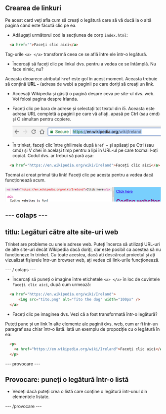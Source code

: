 ## Crearea de linkuri

Pe acest card veți afla cum să creați o legătură care să vă ducă la o altă pagină când este făcută clic pe ea.

- Adăugați următorul cod la secțiunea de corp `index.html`:

```html
  <a href="">Faceți clic aici</a>
```

Tag-urile `<a> </a>` transformă ceea ce se află între ele într-o legătură.

- Încercați să faceți clic pe linkul dvs. pentru a vedea ce se întâmplă. Nu face nimic, nu?

Aceasta deoarece atributul `href` este gol în acest moment. Aceasta trebuie să conțină **URL -** (adresa de web) a paginii pe care doriți să creați un link.

- Accesați Wikipedia și găsiți o pagină despre ceva pe site-ul dvs. web. Voi folosi pagina despre Irlanda.

- Faceți clic pe bara de adrese și selectați tot textul din i5. Aceasta este adresa URL completă a paginii pe care vă aflați. apasă pe <kdb>Ctrl</kdb> (sau <kdb>cmd</kdb>) și <kdb>C</kdb> simultan pentru copiere.
    
    ![Adresa URL în bara de adrese](images/AddressBarURL.png)

- În trinket, faceți clic între ghilimele după `href =` și apăsați pe <kdb>Ctrl</kdb> (sau <kdb>cmd</kdb>) și <kdb>V</kdb> chei în același timp pentru a lipi în URL-ul pe care tocmai l-ați copiat. Codul dvs. ar trebui să pară așa:

```html
  <a href="https://en.wikipedia.org/wiki/Ireland">Faceți clic aici</a>
```

Tocmai ai creat primul tău link! Faceți clic pe acesta pentru a vedea dacă funcționează acum.

![Link tag](images/egLinkTagWithURL.png)

## \--- colaps \---

## titlu: Legături către alte site-uri web

Trinket are probleme cu unele adrese web. Puteți încerca să utilizați URL-uri de alte site-uri decât Wikipedia dacă doriți, dar este posibil ca acestea să nu funcționeze în trinket. Cu toate acestea, dacă ați descărcat proiectul și ați vizualizat fișierele într-un browser web, ați vedea că link-urile funcționează.

\--- / colaps \---

- Încercați să puneți o imagine între etichetele `<a> </a>` în loc de cuvintele `Faceți clic aici`, după cum urmează:

```html
  <a href="https://en.wikipedia.org/wiki/Ireland">
      <img src="tito.png" alt="Tito the dog" width="100px" />
  </a>
```

- Faceți clic pe imaginea dvs. Vezi că a fost transformată într-o legătură?

Puteți pune și un link în alte elemente ale paginii dvs. web, cum ar fi într-un paragraf sau chiar într-o listă. Iată un exemplu de propoziție cu o legătură în ea:

```html
  <p>
    <a href="https://en.wikipedia.org/wiki/Ireland">Faceți clic aici</a> pentru a citi pagina Wikipedia!
  </p>
```

\--- provocare \---

## Provocare: puneți o legătură într-o listă

- Vedeți dacă puteți crea o listă care conține o legătură într-unul din elementele listate.

\--- /provocare \---
